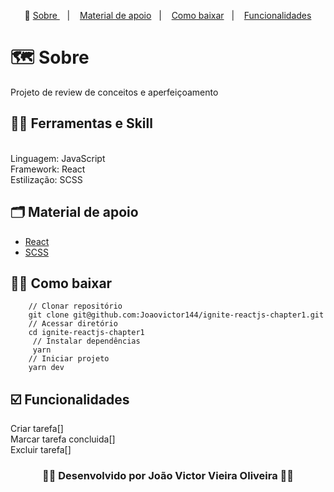 <p align="center">🎉
  <a href="#-sobre"> Sobre </a>&nbsp;&nbsp;&nbsp;|&nbsp;&nbsp;&nbsp;
  <a href="#-material-de-apoio">Material de apoio</a>&nbsp;&nbsp;&nbsp;|&nbsp;&nbsp;&nbsp;
  <a href="#-como-baixar">Como baixar</a>&nbsp;&nbsp;&nbsp;|&nbsp;&nbsp;&nbsp;
   <a href="#️-funcionalidades">Funcionalidades</a>
</p>

# 🗺  Sobre

Projeto de review de conceitos e aperfeiçoamento 

## ✍🏻 Ferramentas e Skill
<br/>
Linguagem: JavaScript
<br/>
Framework: React
<br/>
Estilização: SCSS
<br/>



## 🗂 Material de apoio 

- [React](https://pt-br.reactjs.org/)
- [SCSS](https://sass-lang.com/documentation)


## 👍🏻 Como baixar

```
    // Clonar repositório
    git clone git@github.com:Joaovictor144/ignite-reactjs-chapter1.git
    // Acessar diretório
    cd ignite-reactjs-chapter1
     // Instalar dependências
     yarn
    // Iniciar projeto
    yarn dev
```


## ☑️ Funcionalidades
Criar tarefa[]<br/>
Marcar tarefa concluida[]<br/>
Excluir tarefa[]<br/>

<h3 align="center">👨‍💻 Desenvolvido por João Victor Vieira Oliveira 👨‍💻</h3>
